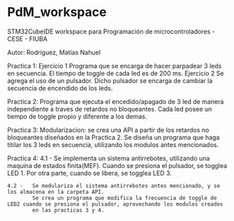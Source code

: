 # PdM_workspace
STM32CubeIDE workspace para Programación de microcontroladores - CESE - FIUBA

Autor: Rodriguez, Matías Nahuel

Practica 1: 
    Ejercicio 1
        Programa que se encarga de hacer parpadear 3 leds en secuencia. El tiempo de toggle de cada led es de 200 ms.
    Ejercicio 2
        Se agrega el uso de un pulsador. Dicho pulsador se encarga de cambiar la secuencia de encendido de los leds.

Practica 2:
    Programa que ejecuta el encedido/apagado de 3 led de manera independiente a traves de retardos no bloqueantes.
    Cada led posee un tiempo de toggle propio y diferente a los demas.
    
Practica 3:
    Modularizacion: se crea una API a partir de los retardos no bloqueantes diseñados en la Practica 2.
    Se diseña un programa que haga titilar los 3 leds en secuencia, utilizando los modulos antes mencionados.
    
Practica 4:
    4.1 -   Se implementa un sistema antirrebotes, utilizando una maquina de estados finita(MEF). 
            Cuando se presiona el pulsador, se togglea LED 1. Por otra parte, cuando se libera, se togglea LED 3.
    
    4.2 -   Se modulariza el sistema antirrebotes antes mencionado, y se los almacena en la carpeta API.
            Se crea un programa que modifica la frecuencia de toggle de LED2 cuando se presiona el pulsador, aprovechando los modulos creados
            en las practicas 3 y 4.
